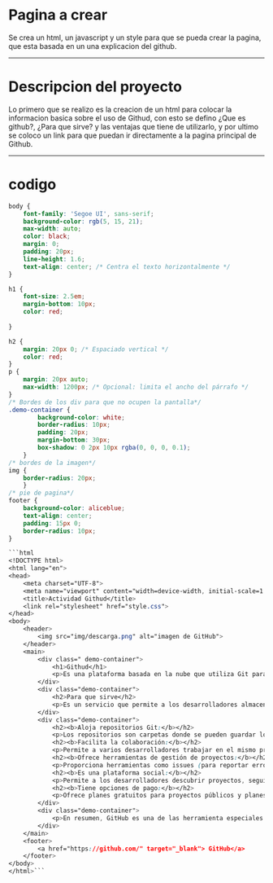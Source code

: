 # Pagina a crear
Se crea un html, un javascript y un style para que se pueda crear la pagina, que esta basada en un una explicacion del github.

---------------

# Descripcion del proyecto 

Lo primero que se realizo es la creacion de un html para colocar la informacion basica sobre el uso de Githud, con esto se defino ¿Que es github?, ¿Para que sirve? y las ventajas que tiene de utilizarlo, y por ultimo se coloco un link para que puedan ir directamente a la pagina principal de Github.

---------------

# codigo

```css
body {       
    font-family: 'Segoe UI', sans-serif;
    background-color: rgb(5, 15, 21);
    max-width: auto;
    color: black;
    margin: 0;
    padding: 20px;
    line-height: 1.6;
    text-align: center; /* Centra el texto horizontalmente */
}

h1 {
    font-size: 2.5em;
    margin-bottom: 10px;    
    color: red;
    
}

h2 {
    margin: 20px 0; /* Espaciado vertical */
    color: red;
}
p {
    margin: 20px auto;
    max-width: 1200px; /* Opcional: limita el ancho del párrafo */
}
/* Bordes de los div para que no ocupen la pantalla*/
.demo-container {
        background-color: white;
        border-radius: 10px;
        padding: 20px;
        margin-bottom: 30px;
        box-shadow: 0 2px 10px rgba(0, 0, 0, 0.1);
    }
/* bordes de la imagen*/
img {
    border-radius: 20px;
    }
/* pie de pagina*/
footer {
    background-color: aliceblue;
    text-align: center;
    padding: 15px 0;
    border-radius: 10px;
}

```html
<!DOCTYPE html>
<html lang="en">
<head>
    <meta charset="UTF-8">
    <meta name="viewport" content="width=device-width, initial-scale=1.0">
    <title>Actividad Githud</title>
    <link rel="stylesheet" href="style.css">
</head>
<body>
    <header>
        <img src="img/descarga.png" alt="imagen de GitHub">
    </header>
    <main>
        <div class=" demo-container">
            <h1>Githud</h1>
            <p>Es una plataforma basada en la nube que utiliza Git para el control de versiones y la colaboración en proyectos de softwar</p>
        </div>
        <div class="demo-container">
            <h2>Para que sirve</h2>
            <p>Es un servicio que permite a los desarrolladores almacenar, compartir y trabajar juntos en código, a la vez que realizan un seguimiento de los cambios. GitHub facilita la colaboración en proyectos, especialmente los de código abierto, y actúa como una red social para desarrolladores.</p>
        </div>
        <div class="demo-container">
            <h2><b>Aloja repositorios Git:</b></h2>
            <p>Los repositorios son carpetas donde se pueden guardar los diferentes código y tambien para visualiar el historial de cambios de un proyecto.</p>
            <h2><b>Facilita la colaboración:</b></h2>
            <p>Permite a varios desarrolladores trabajar en el mismo proyecto de forma simultánea, gestionando conflictos y cambios de manera eficiente en un proyecto.</p>
            <h2><b>Ofrece herramientas de gestión de proyectos:</b></h2>
            <p>Proporciona herramientas como issues (para reportar errores o problemas), pull requests (para proponer cambios) y wikis para documentación del codigo.</p>
            <h2><b>Es una plataforma social:</b></h2>
            <p>Permite a los desarrolladores descubrir proyectos, seguir a otros usuarios y organizaciones, y construir su reputación profesional.</p>
            <h2><b>Tiene opciones de pago:</b></h2>
            <p>Ofrece planes gratuitos para proyectos públicos y planes de pago para proyectos privados y funcionalidades adicionales.</p>
        </div>
        <div class="demo-container">
            <p>En resumen, GitHub es una de las herramienta especiales y fundamental hoy en dia por todas las fucionalidades con las que cuenta para el desarrollo de software moderno, tanto como para la creacion de proyectos independientes o con colaboradores, y por estos motivos se ha convertido en una parte importante de la comunidad en todo el mundo.</p>
        </div>
    </main>
    <footer>
        <a href="https://github.com/" target="_blank"> GitHub</a>
    </footer>
</body>
</html>```
